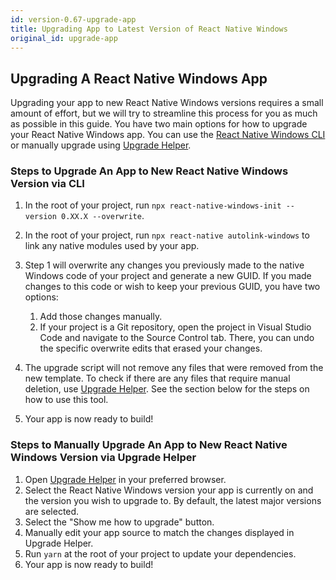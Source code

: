 ```yaml
---
id: version-0.67-upgrade-app
title: Upgrading App to Latest Version of React Native Windows
original_id: upgrade-app
---
```

## Upgrading A React Native Windows App
Upgrading your app to new React Native Windows versions requires a small amount of effort, but we will try to streamline this process for you as much as possible in this guide. You have two main options for how to upgrade your React Native Windows app. You can use the [React Native Windows CLI](https://github.com/microsoft/react-native-windows/blob/7b3510aebdbc79189278206a53e26213897d6ff8/packages/react-native-windows-init/README.md) or manually upgrade using [Upgrade Helper](https://reactnative.dev/docs/upgrading#upgrade-helper). 

### Steps to Upgrade An App to New React Native Windows Version via CLI
1. In the root of your project,  run `npx react-native-windows-init --version 0.XX.X --overwrite`.
2. In the root of your project, run `npx react-native autolink-windows` to link any native modules used by your app.
3. Step 1 will overwrite any changes you previously made to the native Windows code of your project and generate a new GUID. If you made changes to this code or wish to keep your previous GUID, you have two options:

    1. Add those changes manually.
    2. If your project is a Git repository, open the project in Visual Studio Code and navigate to the Source Control tab. There, you can undo the specific overwrite edits that erased your changes.
3. The upgrade script will not remove any files that were removed from the new template. To check if there are any files that require manual deletion, use [Upgrade Helper](https://react-native-community.github.io/upgrade-helper/). See the section below for the steps on how to use this tool.
4. Your app is now ready to build!

### Steps to Manually Upgrade An App to New React Native Windows Version via Upgrade Helper
1. Open [Upgrade Helper](https://react-native-community.github.io/upgrade-helper/) in your preferred browser.
2. Select the React Native Windows version your app is currently on and the version you wish to upgrade to. By default, the latest major versions are selected.
3. Select the "Show me how to upgrade" button.
4. Manually edit your app source to match the changes displayed in Upgrade Helper.
5. Run `yarn` at the root of your project to update your dependencies.
6. Your app is now ready to build!
